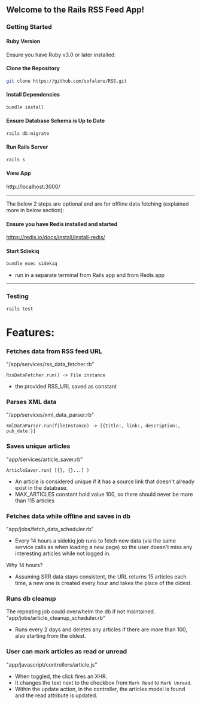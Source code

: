 ## Welcome to the Rails RSS Feed App!

### Getting Started

#### Ruby Version

Ensure you have Ruby v3.0 or later installed.

#### Clone the Repository

```bash
git clone https://github.com/sofalere/RSS.git
```

#### Install Dependencies

```bash
bundle install
```

#### Ensure Database Schema is Up to Date

```bash
rails db:migrate
```

#### Run Rails Server

```bash
rails s
```

#### View App

http://localhost:3000/

***

The below 2 steps are optional and are for offline data fetching (explained more in below section):

#### Ensure you have Redis installed and started

https://redis.io/docs/install/install-redis/

#### Start Sdiekiq

```bash
bundle exec sidekiq
```
- run in a separate terminal from Rails app and from Redis app

***

### Testing
`rails test`

# Features:

### Fetches data from RSS feed URL 
"/app/services/rss_data_fetcher.rb"

`RssDataFetcher.run() -> File instance`
- the provided RSS_URL saved as constant 

### Parses XML data
"/app/services/xml_data_parser.rb"

`XmlDataParser.run(fileInstance) -> [{title:, link:, description:, pub_date:}]`

### Saves unique articles
"app/services/article_saver.rb"

`ArticleSaver.run( [{}, {}...] )`
- An article is considered unique if it has a source link
that doesn't already exist in the database.
- MAX_ARTICLES constant hold value 100, 
	so there should never be more than 115 articles

### Fetches data while offline and saves in db
"app/jobs/fetch_data_scheduler.rb"
- Every 14 hours a sidekiq job runs to fetch new data (via the same service calls as when loading a new page) 
so the user doesn't miss any interesting articles while not logged in.

Why 14 hours?
- Assuming SRR data stays consistent, the URL returns 15 articles each time,
a new one is created every hour and takes the place of the oldest.

### Runs db cleanup
The repeating job could overwhelm the db if not maintained.
"app/jobs/article_cleanup_scheduler.rb"
- Runs every 2 days and deletes any articles if there are more than 100, also
starting from the oldest. 


### User can mark articles as read or unread
"app/javascript/controllers/article.js"
- When toggled, the click fires an XHR. 
- It changes the text next to the
checkbox from `Mark Read` to `Mark Unread`. 
- Within the update action, in the 
controller, the articles model is found and the read attribute is updated.

